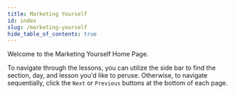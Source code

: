```yaml
---
title: Marketing Yourself
id: index
slug: /marketing-yourself
hide_table_of_contents: true
---
```


Welcome to the Marketing Yourself Home Page.

To navigate through the lessons, you can utilize the side bar to find the section, day, and lesson you'd like to peruse. Otherwise, to navigate sequentially, click the `Next` or `Previous` buttons at the bottom of each page.
